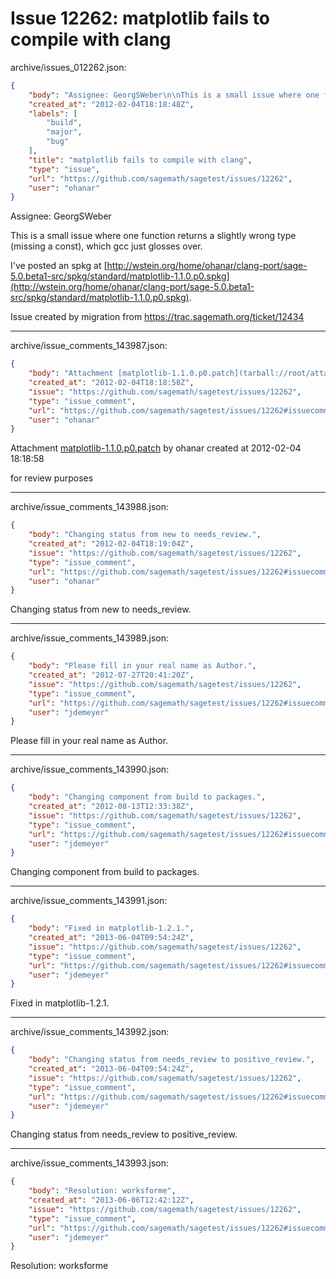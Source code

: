 # Issue 12262: matplotlib fails to compile with clang

archive/issues_012262.json:
```json
{
    "body": "Assignee: GeorgSWeber\n\nThis is a small issue where one function returns a slightly wrong type (missing a const), which gcc just glosses over.\n\nI've posted an spkg at [http://wstein.org/home/ohanar/clang-port/sage-5.0.beta1-src/spkg/standard/matplotlib-1.1.0.p0.spkg](http://wstein.org/home/ohanar/clang-port/sage-5.0.beta1-src/spkg/standard/matplotlib-1.1.0.p0.spkg).\n\nIssue created by migration from https://trac.sagemath.org/ticket/12434\n\n",
    "created_at": "2012-02-04T18:18:48Z",
    "labels": [
        "build",
        "major",
        "bug"
    ],
    "title": "matplotlib fails to compile with clang",
    "type": "issue",
    "url": "https://github.com/sagemath/sagetest/issues/12262",
    "user": "ohanar"
}
```
Assignee: GeorgSWeber

This is a small issue where one function returns a slightly wrong type (missing a const), which gcc just glosses over.

I've posted an spkg at [http://wstein.org/home/ohanar/clang-port/sage-5.0.beta1-src/spkg/standard/matplotlib-1.1.0.p0.spkg](http://wstein.org/home/ohanar/clang-port/sage-5.0.beta1-src/spkg/standard/matplotlib-1.1.0.p0.spkg).

Issue created by migration from https://trac.sagemath.org/ticket/12434





---

archive/issue_comments_143987.json:
```json
{
    "body": "Attachment [matplotlib-1.1.0.p0.patch](tarball://root/attachments/some-uuid/ticket12434/matplotlib-1.1.0.p0.patch) by ohanar created at 2012-02-04 18:18:58\n\nfor review purposes",
    "created_at": "2012-02-04T18:18:58Z",
    "issue": "https://github.com/sagemath/sagetest/issues/12262",
    "type": "issue_comment",
    "url": "https://github.com/sagemath/sagetest/issues/12262#issuecomment-143987",
    "user": "ohanar"
}
```

Attachment [matplotlib-1.1.0.p0.patch](tarball://root/attachments/some-uuid/ticket12434/matplotlib-1.1.0.p0.patch) by ohanar created at 2012-02-04 18:18:58

for review purposes



---

archive/issue_comments_143988.json:
```json
{
    "body": "Changing status from new to needs_review.",
    "created_at": "2012-02-04T18:19:04Z",
    "issue": "https://github.com/sagemath/sagetest/issues/12262",
    "type": "issue_comment",
    "url": "https://github.com/sagemath/sagetest/issues/12262#issuecomment-143988",
    "user": "ohanar"
}
```

Changing status from new to needs_review.



---

archive/issue_comments_143989.json:
```json
{
    "body": "Please fill in your real name as Author.",
    "created_at": "2012-07-27T20:41:20Z",
    "issue": "https://github.com/sagemath/sagetest/issues/12262",
    "type": "issue_comment",
    "url": "https://github.com/sagemath/sagetest/issues/12262#issuecomment-143989",
    "user": "jdemeyer"
}
```

Please fill in your real name as Author.



---

archive/issue_comments_143990.json:
```json
{
    "body": "Changing component from build to packages.",
    "created_at": "2012-08-13T12:33:38Z",
    "issue": "https://github.com/sagemath/sagetest/issues/12262",
    "type": "issue_comment",
    "url": "https://github.com/sagemath/sagetest/issues/12262#issuecomment-143990",
    "user": "jdemeyer"
}
```

Changing component from build to packages.



---

archive/issue_comments_143991.json:
```json
{
    "body": "Fixed in matplotlib-1.2.1.",
    "created_at": "2013-06-04T09:54:24Z",
    "issue": "https://github.com/sagemath/sagetest/issues/12262",
    "type": "issue_comment",
    "url": "https://github.com/sagemath/sagetest/issues/12262#issuecomment-143991",
    "user": "jdemeyer"
}
```

Fixed in matplotlib-1.2.1.



---

archive/issue_comments_143992.json:
```json
{
    "body": "Changing status from needs_review to positive_review.",
    "created_at": "2013-06-04T09:54:24Z",
    "issue": "https://github.com/sagemath/sagetest/issues/12262",
    "type": "issue_comment",
    "url": "https://github.com/sagemath/sagetest/issues/12262#issuecomment-143992",
    "user": "jdemeyer"
}
```

Changing status from needs_review to positive_review.



---

archive/issue_comments_143993.json:
```json
{
    "body": "Resolution: worksforme",
    "created_at": "2013-06-06T12:42:12Z",
    "issue": "https://github.com/sagemath/sagetest/issues/12262",
    "type": "issue_comment",
    "url": "https://github.com/sagemath/sagetest/issues/12262#issuecomment-143993",
    "user": "jdemeyer"
}
```

Resolution: worksforme
